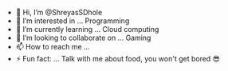 - 👋 Hi, I’m @ShreyasSDhole
- 👀 I’m interested in ... Programming
- 🌱 I’m currently learning ... Cloud computing
- 💞️ I’m looking to collaborate on ... Gaming
- 📫 How to reach me ... 
- ⚡ Fun fact: ... Talk with me about food, you won't get bored 😎

<!---
ShreyasSDhole/ShreyasSDhole is a ✨ special ✨ repository because its `README.md` (this file) appears on your GitHub profile.
You can click the Preview link to take a look at your changes.
--->
